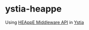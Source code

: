 # ystia-heappe

Using [HEAppE Middleware API](https://code.it4i.cz/ADAS/HEAppE/Middleware/wikis/home) in [Ystia](https://ystia.github.io/)
